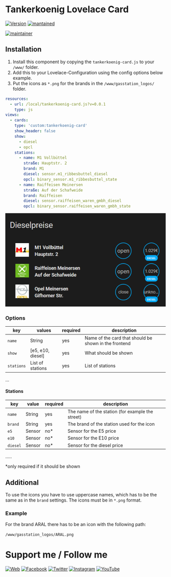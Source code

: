 ﻿# Tankerkoenig Lovelace Card

[![Version](https://img.shields.io/badge/version-0.1.0-green.svg?style=for-the-badge)](#) [![mantained](https://img.shields.io/maintenance/yes/2019.svg?style=for-the-badge)](#)

[![maintainer](https://img.shields.io/badge/maintainer-Goran%20Zunic%20%40panbachi-blue.svg?style=for-the-badge)](https://www.panbachi.de)

## Installation
1. Install this component by copying the `tankerkoenig-card.js` to your `/www/` folder.
2. Add this to your Lovelace-Configuration using the config options below example.
3. Put the icons as `*.png` for the brands in the `/www/gasstation_logos/` folder.

```yaml
resources:
  - url: /local/tankerkoenig-card.js?v=0.0.1
    type: js
views:
  - cards:
    type: 'custom:tankerkoenig-card'
    show_header: false
    show:
      - diesel
      - opcl
    stations:
      - name: M1 Vollbüttel
        straße: Hauptstr. 2
        brand: M1
        diesel: sensor.m1_ribbesbuttel_diesel
        opcl: binary_sensor.m1_ribbesbuttel_state
      - name: Raiffeisen Meinersen
        straße: Auf der Schafweide
        brand: Raiffeisen
        diesel: sensor.raiffeisen_waren_gmbh_diesel
        opcl: binary_sensor.raiffeisen_waren_gmbh_state


```
![layout-card](https://github.com/jressel01/tankerkoenig-card/blob/master/Status.PNG)
### Options
| key        | values            | required | description
|------------|-------------------|----------|---
| `name`     | String            | yes      | Name of the card that should be shown in the frontend
| `show`     | [e5, e10, diesel] | yes      | What should be shown
| `stations` | List of stations  | yes      | List of stations
...

#### Stations
| key      | value  | required | description
|----------|--------|----------|---
| `name`   | String | yes      | The name of the station (for example the street)
| `brand`  | String | yes      | The brand of the station used for the icon
| `e5`     | Sensor | no*      | Sensor for the E5 price
| `e10`    | Sensor | no*      | Sensor for the E10 price
| `diesel` | Sensor | no*      | Sensor for the diesel price
.....

*only required if it should be shown

## Additional
To use the icons you have to use uppercase names, which has to be the same as in the `brand` settings. The icons must be in `*.png` format.

### Example
For the brand ARAL there has to be an icon with the following path:

`/www/gasstation_logos/ARAL.png`

# Support me / Follow me
[![Web](https://img.shields.io/badge/www-panbachi.de-blue.svg?style=flat-square&colorB=3d72a8&colorA=333333)](https://www.panbachi.de)
[![Facebook](https://img.shields.io/badge/-%40panbachi.de-blue.svg?style=flat-square&logo=facebook&colorB=3B5998&colorA=eee)](https://www.facebook.com/panbachi.de/)
[![Twitter](https://img.shields.io/badge/-%40panbachi-blue.svg?style=flat-square&logo=twitter&colorB=1DA1F2&colorA=eee)](https://twitter.com/panbachi)
[![Instagram](https://img.shields.io/badge/-%40panbachi.de-blue.svg?style=flat-square&logo=instagram&colorB=E4405F&colorA=eee)](http://instagram.com/panbachi.de)
[![YouTube](https://img.shields.io/badge/-%40panbachi-blue.svg?style=flat-square&logo=youtube&colorB=FF0000&colorA=eee)](https://www.youtube.com/channel/UCO7f2L7ZsDCpOtRfKnPqNow)
